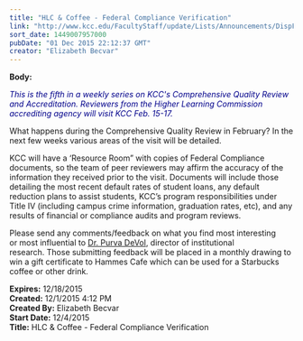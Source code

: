 ```yaml
---
title: "​HLC & Coffee - Federal Compliance Verification"
link: "http://www.kcc.edu/FacultyStaff/update/Lists/Announcements/DispForm.aspx?ID=2101"
sort_date: 1449007957000
pubDate: "01 Dec 2015 22:12:37 GMT"
creator: "Elizabeth Becvar"
---
```


<div><b>Body:</b> <div class="ExternalClassC96FC7341E394221979095435C0209AD"><p><span style="color:darkblue"><em>This is the fifth in a weekly series on KCC's Comprehensive Quality Review and Accreditation. Reviewers from the Higher Learning Commission accrediting agency will visit KCC Feb. 15-17.</em></span></p>
<p><span style="color:darkblue"></span>What happens during the Comprehensive Quality Review in February? In the next few weeks various areas of the visit will be detailed.</p>
<p>KCC will have a ‘Resource Room” with copies of Federal Compliance documents, so the team of peer reviewers may affirm the accuracy of the information they received prior to the visit. Documents will include those detailing the most recent default rates of student loans, any default reduction plans to assist students, KCC’s program responsibilities under Title IV (including campus crime information, graduation rates, etc), and any results of financial or compliance audits and program reviews.</p>
<p><img src="/FacultyStaff/update/PublishingImages/feedback1.gif" alt="" style="vertical-align:auto;float:right;margin:5px" />Please send any comments/feedback on what you find most interesting or most influential to <a href="mailto:pdevol@kcc.edu">Dr. Purva DeVol</a>, director of institutional research. Those submitting feedback will be placed in a monthly drawing to win a gift certificate to Hammes Cafe which can be used for a Starbucks coffee or other drink. </p></div></div>
<div><b>Expires:</b> 12/18/2015</div>
<div><b>Created:</b> 12/1/2015 4:12 PM</div>
<div><b>Created By:</b> Elizabeth Becvar</div>
<div><b>Start Date:</b> 12/4/2015</div>
<div><b>Title:</b> ​HLC &amp; Coffee - Federal Compliance Verification</div>
